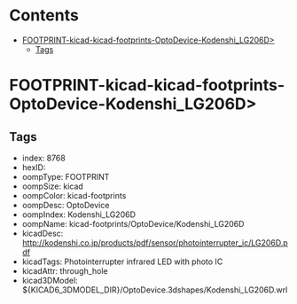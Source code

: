 



Contents
========

* [FOOTPRINT-kicad-kicad-footprints-OptoDevice-Kodenshi_LG206D>](#footprint-kicad-kicad-footprints-optodevice-kodenshi_lg206d)
	* [Tags](#tags)

# FOOTPRINT-kicad-kicad-footprints-OptoDevice-Kodenshi_LG206D>

## Tags

- index: 8768
- hexID: 
- oompType: FOOTPRINT
- oompSize: kicad
- oompColor: kicad-footprints
- oompDesc: OptoDevice
- oompIndex: Kodenshi_LG206D
- oompName: kicad-footprints/OptoDevice/Kodenshi_LG206D
- kicadDesc: http://kodenshi.co.jp/products/pdf/sensor/photointerrupter_ic/LG206D.pdf
- kicadTags: Photointerrupter  infrared LED with photo IC
- kicadAttr: through_hole
- kicad3DModel: ${KICAD6_3DMODEL_DIR}/OptoDevice.3dshapes/Kodenshi_LG206D.wrl

